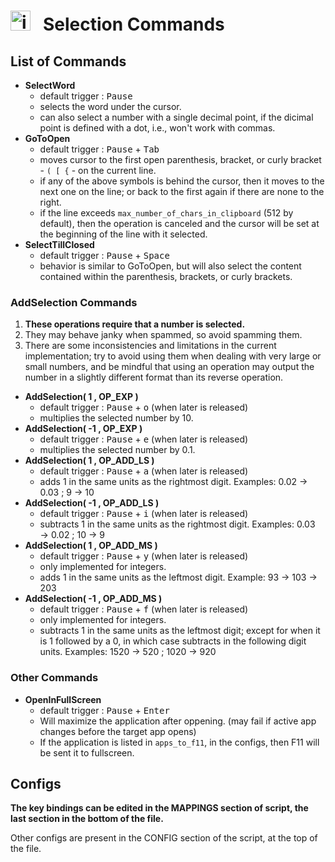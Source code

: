# <img src="sc.ico" alt="icon" width="32" height="32"/> &nbsp; Selection Commands  

## List of Commands 

- **SelectWord**
    - default trigger : <kbd>Pause</kbd>
    - selects the word under the cursor.
    - can also select a number with a single decimal point, if the dicimal point is defined with a dot, i.e., won't work with commas. 
- **GoToOpen**
    - default trigger : <kbd>Pause</kbd> + <kbd>Tab</kbd>
    - moves cursor to the first open parenthesis, bracket, or curly bracket - `( [ {` - on the current line.
    - if any of the above symbols is behind the cursor, then it moves to the next one on the line; or back to the first again if there are none to the right.
    - if the line exceeds `max_number_of_chars_in_clipboard` (512 by default), then the operation is canceled and the cursor will be set at the beginning of the line with it selected.
- **SelectTillClosed**
    - default trigger : <kbd>Pause</kbd> + <kbd>Space</kbd>
    - behavior is similar to GoToOpen, but will also select the content contained within the parenthesis, brackets, or curly brackets.


### AddSelection Commands 

1. **These operations require that a number is selected.**
1. They may behave janky when spammed, so avoid spamming them.
1. There are some inconsistencies and limitations in the current implementation; try to avoid using them when dealing with very large or small numbers, and be mindful that using an operation may output the number in a slightly different format than its reverse operation.

- **AddSelection( 1 , OP_EXP )**
    - default trigger : <kbd>Pause</kbd> + <kbd>o</kbd> (when later is released)
    - multiplies the selected number by 10. 
- **AddSelection( -1 , OP_EXP )**
    - default trigger : <kbd>Pause</kbd> + <kbd>e</kbd> (when later is released)
    - multiplies the selected number by 0.1. 
- **AddSelection( 1 , OP_ADD_LS )**
    - default trigger : <kbd>Pause</kbd> + <kbd>a</kbd> (when later is released)
    - adds 1 in the same units as the rightmost digit. Examples: 0.02 → 0.03 ; 9 → 10
- **AddSelection( -1 , OP_ADD_LS )**
    - default trigger : <kbd>Pause</kbd> + <kbd>i</kbd> (when later is released)
    - subtracts 1 in the same units as the rightmost digit. Examples: 0.03 → 0.02 ; 10 → 9
- **AddSelection( 1 , OP_ADD_MS )**
    - default trigger : <kbd>Pause</kbd> + <kbd>y</kbd> (when later is released)
    - only implemented for integers.
    - adds 1 in the same units as the leftmost digit. Example: 93 → 103 → 203 
- **AddSelection( -1 , OP_ADD_MS )**
    - default trigger : <kbd>Pause</kbd> + <kbd>f</kbd> (when later is released)
    - only implemented for integers.
    - subtracts 1 in the same units as the leftmost digit; except for when it is 1 followed by a 0, in which case subtracts in the following digit units. Examples: 1520 → 520 ; 1020 → 920


### Other Commands

- **OpenInFullScreen**
    - default trigger : <kbd>Pause</kbd> + <kbd>Enter</kbd>
    - Will maximize the application after oppening. (may fail if active app changes before the target app opens)
    - If the application is listed in `apps_to_f11`, in the configs, then F11 will be sent it to fullscreen. 



## Configs


**The key bindings can be edited in the MAPPINGS section of script, the last section in the bottom of the file.**

Other configs are present in the CONFIG section of the script, at the top of the file.